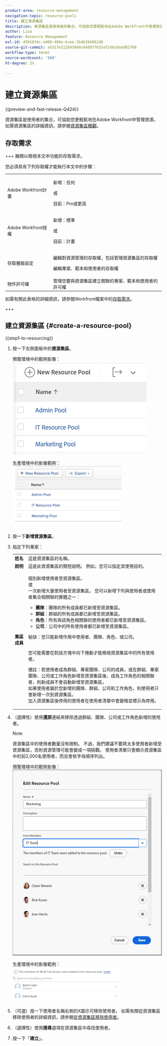 ```yaml
---
product-area: resource-management
navigation-topic: resource-pools
title: 建立資源集區
description: 資源集區是使用者的集合，可協助您更輕鬆地在Adobe Workfront中管理資源。
author: Lisa
feature: Resource Management
exl-id: 4991634c-e400-466e-bcee-3b461b6662d8
source-git-commit: a5317e3126939d4c648977635af2dbc6add02780
workflow-type: tm+mt
source-wordcount: '569'
ht-degree: 2%

---
```


# 建立資源集區

{{preview-and-fast-release-Q424}}

資源集區是使用者的集合，可協助您更輕鬆地在Adobe Workfront中管理資源。 如需資源集區的詳細資訊，請參閱[資源集區概觀](../../../resource-mgmt/resource-planning/resource-pools/work-with-resource-pools.md)。

## 存取需求

+++ 展開以檢視本文中功能的存取需求。

您必須具有下列存取權才能執行本文中的步驟：

<table style="table-layout:auto"> 
 <col> 
 <col> 
 <tbody> 
  <tr> 
   <td role="rowheader">Adobe Workfront計畫</td> 
   <td><p>新增：任何</p>
       <p>或</p>
       <p>目前：Pro或更高</p> </td> 
  </tr> 
  <tr> 
   <td role="rowheader">Adobe Workfront授權</td> 
   <td><p>新增：標準</p>
       <p>或</p>
       <p>目前：計畫</p></td>
  </tr> 
  <tr> 
   <td role="rowheader">存取層級設定</td> 
   <td> <p>編輯對資源管理的存取權，包括管理資源集區的存取權</p> <p>編輯專案、範本和使用者的存取權</p></td> 
  </tr> 
  <tr data-mc-conditions=""> 
   <td role="rowheader">物件許可權</td> 
   <td>管理您要與資源集區建立關聯的專案、範本和使用者的許可權</td> 
  </tr> 
 </tbody> 
</table>

如需有關此表格的詳細資訊，請參閱Workfront檔案中的[存取需求](/help/quicksilver/administration-and-setup/add-users/access-levels-and-object-permissions/access-level-requirements-in-documentation.md)。

+++

## 建立資源集區 {#create-a-resource-pool}

{{step1-to-resourcing}}

1. 按一下左側面板中的&#x200B;**資源集區**。

   <span class="preview">預覽環境中的範例影像：</span>
   <span class="preview">![資源集區](assets/list-of-resource-pools.png)</span>

   生產環境中的影像範例：
   ![資源集區](assets/resource-pools-tab-350x198.png)

1. 按一下&#x200B;**新增資源集區**。
1. 指定下列專案：

   <table style="table-layout:auto">
    <col>
    <col>
    <tbody>
     <tr>
      <td role="rowheader"><strong>姓名</strong></td>
      <td>這是資源集區的名稱。</td>
     </tr>
     <tr>
      <td role="rowheader"><strong>說明</strong></td>
      <td>這是此資源集區的簡短說明。 例如，您可以指定其使用目的。</td>
     </tr>
     <tr>
      <td role="rowheader"><strong>集區成員</strong></td>
      <td><p> 個別新增使用者至資源集區。<br>或<br>一次新增大量使用者至資源集區。 您可以新增下列與使用者或使用者集合相關聯的實體之一：
        <ul>
         <li><strong>團隊</strong>：團隊的所有成員都已新增至資源集區。</li>
         <li><strong>群組</strong>：群組的所有成員都已新增至資源集區。</li>
         <li><strong>角色</strong>：所有與該角色相關聯的使用者都已新增至資源集區。</li>
         <li><strong>公司</strong>：公司中的所有使用者都已新增至資源集區。</li>
        </ul><p>秘訣：您只能新增作用中使用者、團隊、<span>角色、</span>或公司。</p><br>您可能需要在對話方塊中向下捲動才能檢視資源集區中的所有使用者。
        <p>備註：若使用者成為群組、專案團隊、公司的成員，或在群組、專案團隊、公司或工作角色新增至資源集區後，成為工作角色的相關聯者，則新成員不會自動新增至資源集區。 <br>如果使用者屬於您新增的團隊、群組、公司和工作角色，則使用者只會新增一次到資源集區。<br>加入資源集區後停用的使用者在使用者清單中會變暗並標示為停用。</p></p></td>
     </tr>
    </tbody>
   </table>

1. （選擇性）使用&#x200B;**還原**&#x200B;連結來移除透過群組、團隊、公司或工作角色新增的使用者。

   >[!NOTE]
   >
   >資源集區中的使用者數量沒有限制。 不過，我們建議不要將太多使用者新增至資源集區，否則資源管理可能會變成一項挑戰。 使用者清單只會顯示資源集區中的前2,000名使用者，而且會依字母順序列出。

   <span class="preview">預覽環境中的範例影像：</span>
   <span class="preview">![個使用者已新增至資源集區](assets/users-in-resource-pool2.png)</span>

   生產環境中的影像範例：
   ![個使用者已新增至資源集區](assets/resource-pools-new---undo-button-for-teams-groups-etc-350x113.png)

1. （可選）按一下使用者名稱右側的X圖示可移除使用者。 如需有關從資源集區移除使用者的詳細資訊，請參閱[從資源集區移除使用者](../../../resource-mgmt/resource-planning/resource-pools/remove-users-from-resource-pool.md)。
1. （選擇性）使用&#x200B;**搜尋**&#x200B;選項在資源集區中尋找使用者。
1. 按一下「**建立**」。
